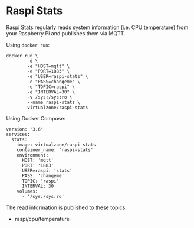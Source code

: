 # Raspi Stats
Raspi Stats regularly reads system information (i.e. CPU temperature) from your Raspberry Pi and publishes them via MQTT.

Using ```docker run```:
```
docker run \
        -d \
        -e "HOST=mqtt" \
        -e "PORT=1883" \
        -e "USER=raspi-stats" \
        -e "PASS=changeme" \
        -e "TOPIC=raspi" \
        -e "INTERVAL=30" \
        -v /sys:/sys:ro \
        --name raspi-stats \
        virtualzone/raspi-stats
```

Using Docker Compose:
```
version: '3.6'
services:
  stats:
    image: virtualzone/raspi-stats
    container_name: 'raspi-stats'
    environment:
      HOST: 'mqtt'
      PORT: '1883'
      USER=raspi: 'stats'
      PASS: 'changeme'
      TOPIC: 'raspi'
      INTERVAL: 30
    volumes:
      - '/sys:/sys:ro'
```

The read information is published to these topics:

* raspi/cpu/temperature
